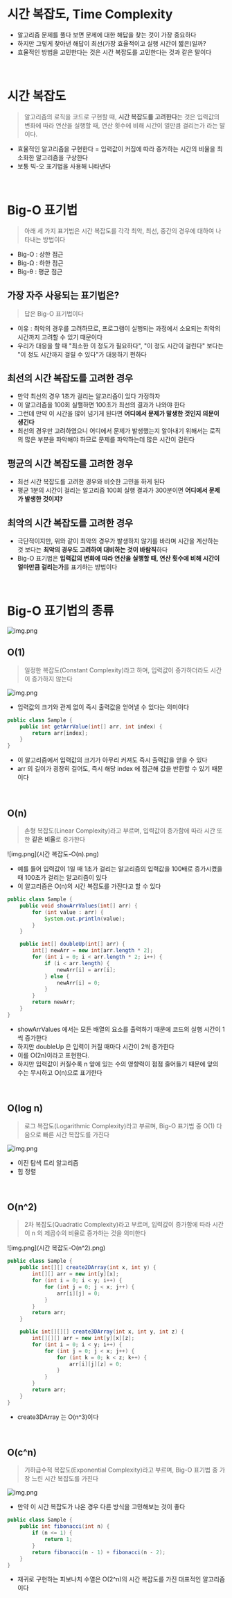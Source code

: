 # 시간 복잡도, Time Complexity

* 알고리즘 문제를 풀다 보면 문제에 대한 해답을 찾는 것이 가장 중요하다
* 하지만 그렇게 찾아낸 해답이 최선(가장 효율적이고 실행 시간이 짧은)일까?
* 효율적인 방법을 고민한다는 것은 시간 복잡도를 고민한다는 것과 같은 말이다

<br>

# 시간 복잡도

> 알고리즘의 로직을 코드로 구현할 때, **시간 복잡도를 고려한다**는 것은
> 입력값의 변화에 따라 연산을 실행할 때, 연산 횟수에 비해 시간이 얼만큼 걸리는가
> 라는 말이다.

* 효율적인 알고리즘을 구현한다 = 입력값이 커짐에 따라 증가하는 시간의 비율을 최소화한 알고리즘을 구상한다
* 보통 빅-오 표기법을 사용해 나타낸다

<br>

# Big-O 표기법

> 아래 세 가지 표기법은 시간 복잡도를 각각 최악, 최선, 중간의 경우에 대하여 나타내는 방법이다

* Big-O : 상한 점근
* Big-Ω : 하한 점근
* Big-θ : 평균 점근

## 가장 자주 사용되는 표기법은?

> 답은 Big-O 표기법이다

* 이유 : 최악의 경우를 고려하므로, 프로그램이 실행되는 과정에서 소요되는 최악의 시간까지 고려할 수 있기 때문이다
* 우리가 대응을 할 때 "최소한 이 정도가 필요하다", "이 정도 시간이 걸린다" 보다는 "이 정도 시간까지 걸릴 수 있다"가 대응하기 편하다

## 최선의 시간 복잡도를 고려한 경우

* 만약 최선의 경우 1초가 걸리는 알고리즘이 있다 가정하자
* 이 알고리즘을 100회 실핼하면 100초가 최선의 결과가 나와야 한다
* 그런데 만약 이 시간을 많이 넘기게 된다면 **어디에서 문제가 말생한 것인지 의문이 생긴다**
* 최선의 경우만 고려하였으니 어디에서 문제가 발생했는지 알아내기 위해서는 로직의 많은 부분을 파악해야 하므로 문제를 파악하는데 많은 시간이 걸린다

## 평균의 시간 복잡도를 고려한 경우

* 최선 시간 복잡도를 고려한 경우와 비슷한 고민을 하게 된다
* 평균 1분의 시간이 걸리는 알고리즘 100회 실행 결과가 300분이면 **어디에서 문제가 발생한 것이지?**

## 최악의 시간 복잡도를 고려한 경우

* 극단적이지만, 위와 같이 최악의 경우가 발생하지 않기를 바라며 시간을 계산하는 것 보다는 **최악의 경우도 고려하여 대비하는 것이 바람직**하다
* Big-O 표기법은 **입력값의 변화에 따라 연산을 실행할 때, 연산 횟수에 비해 시간이 얼마만큼 걸리는가**를 표기하는 방법이다

<br>

# Big-O 표기법의 종류

![img.png](../🔲%20Image%20🔲/Algorithm/시간%20복잡도-Big-O표기법의%20종류.png)

## O(1)

> 일정한 복잡도(Constant Complexity)라고 하며, 입력값이 증가하더라도 시간이 증가하지 않는다

![img.png](../🔲%20Image%20🔲/Algorithm/시간%20복잡도-O(1).png)

* 입력값의 크기와 관계 없이 즉시 출력값을 얻어낼 수 있다는 의미이다

```java
public class Sample {
    public int getArrValue(int[] arr, int index) {
        return arr[index];
    }
}
```

* 이 알고리즘에서 입력값의 크기가 아무리 커져도 즉시 출력값을 얻을 수 있다
* arr 의 길이가 굉장히 길어도, 즉시 해당 index 에 접근해 값을 반환할 수 있기 때문이다

<br>

## O(n)

> 손형 복잡도(Linear Complexity)라고 부르며, 입력값이 증가함에 따라 시간 또한 **같은 비율**로 증가한다

![img.png](시간 복잡도-O(n).png)

* 예를 들어 입력값이 1일 때 1초가 걸리는 알고리즘의 입력값을 100배로 증가시켰을 때 100초가 걸리는 알고리즘이 있다
* 이 알고리즘은 O(n)의 시간 복잡도를 가진다고 할 수 있다

```java
public class Sample {
    public void showArrValues(int[] arr) {
        for (int value : arr) {
            System.out.println(value);
        }
    }

    public int[] doubleUp(int[] arr) {
        int[] newArr = new int[arr.length * 2];
        for (int i = 0; i < arr.length * 2; i++) {
            if (i < arr.length) {
                newArr[i] = arr[i];
            } else {
                newArr[i] = 0;
            }
        }
        return newArr;
    }
}
```

* showArrValues 에서는 모든 배열의 요소를 출력하기 때문에 코드의 실행 시간이 1씩 증가한다
* 하지만 doubleUp 은 입력이 커질 때마다 시간이 2씩 증가한다
* 이를 O(2n)이라고 표현한다.
* 하지만 입력값이 커질수록 n 앞에 있는 수의 영향력이 점점 줄어들기 때문에 앞의 수는 무시하고 O(n)으로 표기한다

<br>

## O(log n)

> 로그 복잡도(Logarithmic Complexity)라고 부르며, Big-O 표기법 중 O(1) 다음으로 빠른 시간 복잡도를 가진다

![img.png](../🔲%20Image%20🔲/Algorithm/시간%20복잡도-O(log%20n).png)

* 이진 탐색 트리 알고리즘
* 힙 정렬

<br>

## O(n^2)

> 2차 복잡도(Quadratic Complexity)라고 부르며, 입력값이 증가함에 따라 시간이 n 의 제곱수의 비율로 증가하는 것을 의미한다

![img.png](시간 복잡도-O(n^2).png)

```java
public class Sample {
    public int[][] create2DArray(int x, int y) {
        int[][] arr = new int[y][x];
        for (int i = 0; i < y; i++) {
            for (int j = 0; j < x; j++) {
                arr[i][j] = 0;
            }
        }
        return arr;
    }

    public int[][][] create3DArray(int x, int y, int z) {
        int[][][] arr = new int[y][x][z];
        for (int i = 0; i < y; i++) {
            for (int j = 0; j < x; j++) {
                for (int k = 0; k < z; k++) {
                    arr[i][j][z] = 0;
                }
            }
        }
        return arr;
    }
}
```

* create3DArray 는 O(n^3)이다

<br>

## O(c^n)

> 기하급수적 복잡도(Exponential Complexity)라고 부르며, Big-O 표기법 중 가장 느린 시간 복잡도를 가진다

![img.png](../🔲%20Image%20🔲/시간%20복잡도-O(c%5En).png)

* 만약 이 시간 복잡도가 나온 경우 다른 방식을 고민해보는 것이 좋다

```java
public class Sample {
    public int fibonacci(int n) {
        if (n <= 1) {
            return 1;
        }
        return fibonacci(n - 1) + fibonacci(n - 2);
    }
}
```

* 재귀로 구현하는 피보나치 수열은 O(2^n)의 시간 복잡도를 가진 대표적인 알고리즘이다












